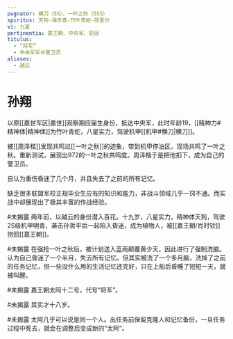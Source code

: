 ```yaml
---
pugnator: 横刀（SS）、一叶之秋（SSS）
spiritus: 天狗-海东青-竹叶青蛇-芬里尔
vi: 九星
pertinentia: 嘉王朝、中央军、轮回
titulus:
  - “将军”
  - 中央军军长警卫员
aliases:
  - 越云
---
```


# 孙翔

以原[[嘉世军区|嘉世]]观察期应届生身份，抵达中央军，此时年龄19，[[精神力#精神体|精神体]]为竹叶青蛇，八星实力，驾驶机甲[[机甲#横刀|横刀]]。

被[[周泽楷]]发现共鸣过[[一叶之秋]]的迹象，带到机甲停泊区，现场共鸣了一叶之秋。重新测试，展现出972的一叶之秋共鸣度。周泽楷于是把他扣下，成为自己的警卫员。

自认为重伤昏迷了几个月，并且失去了之前的所有记忆。

缺乏很多联盟军校正规毕业生应有的知识和能力，非战斗领域几乎一窍不通。而实战中却展现出了极其丰富的作战经验。

#未揭露 两年前，以越云的身份潜入百花。十九岁，八星实力，精神体天狗，驾驶2S级机甲明青，袭击孙哲平后一起陷入昏迷，成为植物人，被[[嘉王朝/肖时钦]]捞回[[嘉王朝]]。

#未揭露 在强抢一叶之秋后，被计划送入蓝雨颠覆黄少天，因此进行了强制洗脑。认为自己昏迷了一个半月，失去所有记忆。但其实被洗了一个多月脑，洗掉了之前的任务记忆，但一些没什么用的生活记忆还完好，只在上船后昏睡了短短一天，就被叫醒。

#未揭露 嘉王朝太阿十二号，代号“将军”。

#未揭露 其实才十八岁。

#未揭露 太阿几乎可以说是同一个人。出任务前保留克隆人和记忆备份，一旦任务过程中死去，就会在调整后变成新的“太阿”。
